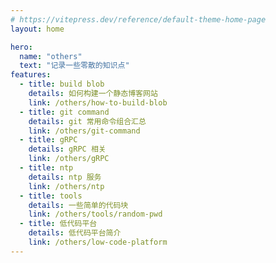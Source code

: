 ```yaml
---
# https://vitepress.dev/reference/default-theme-home-page
layout: home

hero:
  name: "others"
  text: "记录一些零散的知识点"
features:
  - title: build blob
    details: 如何构建一个静态博客网站
    link: /others/how-to-build-blob
  - title: git command
    details: git 常用命令组合汇总
    link: /others/git-command
  - title: gRPC
    details: gRPC 相关
    link: /others/gRPC
  - title: ntp
    details: ntp 服务
    link: /others/ntp
  - title: tools
    details: 一些简单的代码块
    link: /others/tools/random-pwd
  - title: 低代码平台
    details: 低代码平台简介
    link: /others/low-code-platform
---
```

